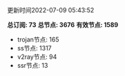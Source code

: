 更新时间2022-07-09 05:43:52

**总订阅: 73**
**总节点: 3676**
**有效节点: 1589**
- trojan节点: 165
- ss节点: 1317
- v2ray节点: 94
- ssr节点: 13

